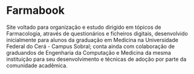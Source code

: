 # Farmabook
Site voltado para organização e estudo dirigido em tópicos de Farmacologia, através de questionários e ficheiros digitais, desenvolvido inicialmente para alunos da graduação em Medicina na Universidade Federal do Cerá - Campus Sobral; conta ainda com colaboração de graduandos de Engenharia da Computação e Medicina da mesma instituição para seu desenvolvimento e técnicas de adoção por parte da comunidade acadêmica.
